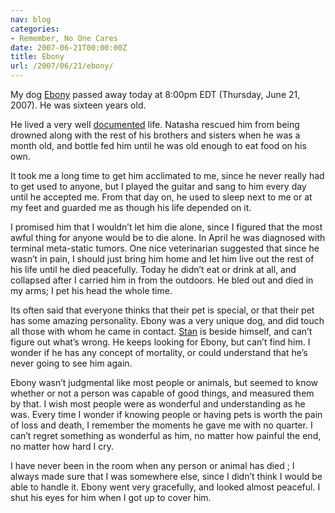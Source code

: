 ```yaml
---
nav: blog
categories:
- Remember, No One Cares
date: 2007-06-21T00:00:00Z
title: Ebony
url: /2007/06/21/ebony/
---
```


My dog [Ebony][1] passed away today at 8:00pm EDT (Thursday, June 21, 2007). He was sixteen years old.

 [1]: http://jbuchbinder.com/pets/ebony

He lived a very well [documented][2] life. Natasha rescued him from being drowned along with the rest of his brothers and sisters when he was a month old, and bottle fed him until he was old enough to eat food on his own.

 [2]: http://www.flickr.com/photos/whatsyourmeme/tags/ebony

It took me a long time to get him acclimated to me, since he never really had to get used to anyone, but I played the guitar and sang to him every day until he accepted me. From that day on, he used to sleep next to me or at my feet and guarded me as though his life depended on it.

I promised him that I wouldn’t let him die alone, since I figured that the most awful thing for anyone would be to die alone. In April he was diagnosed with terminal meta-static tumors. One nice veterinarian suggested that since he wasn’t in pain, I should just bring him home and let him live out the rest of his life until he died peacefully. Today he didn’t eat or drink at all, and collapsed after I carried him in from the outdoors. He bled out and died in my arms; I pet his head the whole time.

Its often said that everyone thinks that their pet is special, or that their pet has some amazing personality. Ebony was a very unique dog, and did touch all those with whom he came in contact. [Stan][3] is beside himself, and can’t figure out what’s wrong. He keeps looking for Ebony, but can’t find him. I wonder if he has any concept of mortality, or could understand that he’s never going to see him again.

 [3]: http://jbuchbinder.com/pets/stan

Ebony wasn’t judgmental like most people or animals, but seemed to know whether or not a person was capable of good things, and measured them by that. I wish most people were as wonderful and understanding as he was. Every time I wonder if knowing people or having pets is worth the pain of loss and death, I remember the moments he gave me with no quarter. I can’t regret something as wonderful as him, no matter how painful the end, no matter how hard I cry.

I have never been in the room when any person or animal has died ; I always made sure that I was somewhere else, since I didn’t think I would be able to handle it. Ebony went very gracefully, and looked almost peaceful. I shut his eyes for him when I got up to cover him.
